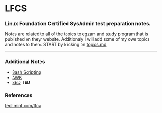 # LFCS
### Linux Foundation Certified SysAdmin test preparation notes. 
Notes are related to all of the topics to egzam and study program that is published on theyr website. Additionaly I will add some of my own topics and notes to them.
START by klicking on [topics.md](/topics.md)

---
### Additional Notes 

* [Bash Scripting](/bash_scripting.md)
* [AWK](/awk/)
* [SED](/sed.md) **TBD**


### References
[techmint.com/lfca](https://www.tecmint.com/category/lfca/page/2/)
